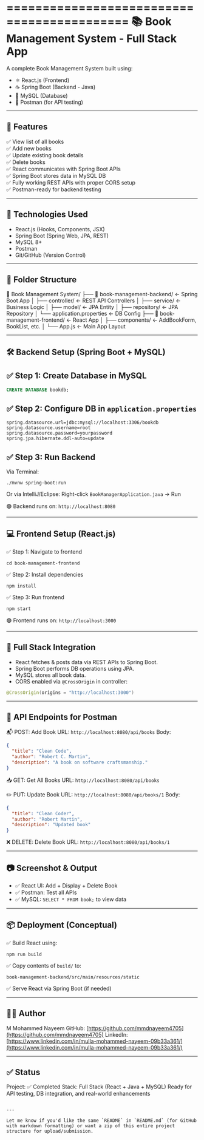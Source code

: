 ===========================================
📚 Book Management System - Full Stack App
===========================================

A complete Book Management System built using:
- ⚛️ React.js (Frontend)
- ☕ Spring Boot (Backend - Java)
- 🐬 MySQL (Database)
- 🧪 Postman (for API testing)

-------------------------------------------
📌 Features
-------------------------------------------
✅ View list of all books  
✅ Add new books  
✅ Update existing book details  
✅ Delete books  
✅ React communicates with Spring Boot APIs  
✅ Spring Boot stores data in MySQL DB  
✅ Fully working REST APIs with proper CORS setup  
✅ Postman-ready for backend testing

-------------------------------------------
🧰 Technologies Used
-------------------------------------------
- React.js (Hooks, Components, JSX)
- Spring Boot (Spring Web, JPA, REST)
- MySQL 8+
- Postman
- Git/GitHub (Version Control)

-------------------------------------------
📁 Folder Structure
-------------------------------------------

📂 Book Management System/
├── 📁 book-management-backend/         ← Spring Boot App
│   ├── controller/                     ← REST API Controllers
│   ├── service/                        ← Business Logic
│   ├── model/                          ← JPA Entity
│   ├── repository/                     ← JPA Repository
│   └── application.properties          ← DB Config
├── 📁 book-management-frontend/        ← React App
│   ├── components/                     ← AddBookForm, BookList, etc.
│   └── App.js                          ← Main App Layout

-------------------------------------------
🛠️ Backend Setup (Spring Boot + MySQL)
-------------------------------------------

✅ Step 1: Create Database in MySQL
-------------------------------------------
```sql
CREATE DATABASE bookdb;
````

## ✅ Step 2: Configure DB in `application.properties`

```properties
spring.datasource.url=jdbc:mysql://localhost:3306/bookdb
spring.datasource.username=root
spring.datasource.password=yourpassword
spring.jpa.hibernate.ddl-auto=update
```

## ✅ Step 3: Run Backend

Via Terminal:

```
./mvnw spring-boot:run
```

Or via IntelliJ/Eclipse:
Right-click `BookManagerApplication.java` → Run

🟢 Backend runs on: `http://localhost:8080`

---

## 💻 Frontend Setup (React.js)

✅ Step 1: Navigate to frontend

```
cd book-management-frontend
```

✅ Step 2: Install dependencies

```
npm install
```

✅ Step 3: Run frontend

```
npm start
```

🟢 Frontend runs on: `http://localhost:3000`

---

## 🔁 Full Stack Integration

* React fetches & posts data via REST APIs to Spring Boot.
* Spring Boot performs DB operations using JPA.
* MySQL stores all book data.
* CORS enabled via `@CrossOrigin` in controller:

```java
@CrossOrigin(origins = "http://localhost:3000")
```

---

## 🧪 API Endpoints for Postman

📬 POST: Add Book
URL: `http://localhost:8080/api/books`
Body:

```json
{
  "title": "Clean Code",
  "author": "Robert C. Martin",
  "description": "A book on software craftsmanship."
}
```

📥 GET: Get All Books
URL: `http://localhost:8080/api/books`

✏️ PUT: Update Book
URL: `http://localhost:8080/api/books/1`
Body:

```json
{
  "title": "Clean Coder",
  "author": "Robert Martin",
  "description": "Updated book"
}
```

❌ DELETE: Delete Book
URL: `http://localhost:8080/api/books/1`

---

## 📷 Screenshot & Output

* ✅ React UI: Add + Display + Delete Book
* ✅ Postman: Test all APIs
* ✅ MySQL: `SELECT * FROM book;` to view data

---

## 📦 Deployment (Conceptual)

✅ Build React using:

```
npm run build
```

✅ Copy contents of `build/` to:

```
book-management-backend/src/main/resources/static
```

✅ Serve React via Spring Boot (if needed)

---

## 👨‍💻 Author

M Mohammed Nayeem
GitHub: [https://github.com/mmdnayeem4705](https://github.com/mmdnayeem4705)
LinkedIn: [https://www.linkedin.com/in/mulla-mohammed-nayeem-09b33a361/](https://www.linkedin.com/in/mulla-mohammed-nayeem-09b33a361/)

---

## ✅ Status

Project: ✅ Completed
Stack: Full Stack (React + Java + MySQL)
Ready for API testing, DB integration, and real-world enhancements

```

---

Let me know if you'd like the same `README` in `README.md` (for GitHub with markdown formatting) or want a zip of this entire project structure for upload/submission.
```
